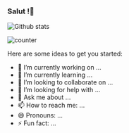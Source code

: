 ### Salut !👋

![Github stats](https://github-readme-stats.vercel.app/api?username=Andtit4)


![counter](https://[YourEndpoint].m.pipedream.net)



Here are some ideas to get you started:

- 🔭 I’m currently working on ...
- 🌱 I’m currently learning ...
- 👯 I’m looking to collaborate on ...
- 🤔 I’m looking for help with ...
- 💬 Ask me about ...
- 📫 How to reach me: ...
- 😄 Pronouns: ...
- ⚡ Fun fact: ...

